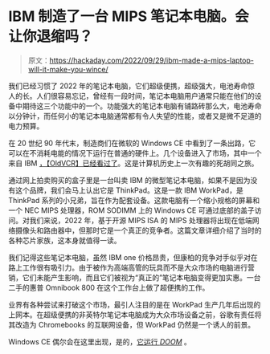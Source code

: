 # IBM 制造了一台 MIPS 笔记本电脑。会让你退缩吗？

> 原文：<https://hackaday.com/2022/09/29/ibm-made-a-mips-laptop-will-it-make-you-wince/>

我们已经习惯了 2022 年的笔记本电脑，它们超级便携，超级强大，电池寿命惊人的长。人们很容易忘记，曾经有一段时间，笔记本电脑用户通常只能在他们的设备中期待这三个功能中的一个。功能强大的笔记本电脑有铺路砖那么大，电池寿命以分钟计，而任何小的笔记本电脑通常都有令人失望的性能，或者又是微不足道的电力预算。

在 20 世纪 90 年代末，制造商们在微软的 Windows CE 中看到了一条出路，它可以在不消耗电能的情况下运行在普通的硬件上。几个设备进入了市场，其中一个来自 IBM [，【OldVCR】已经看过了](http://oldvcr.blogspot.com/2022/09/the-mips-thinkpad-kind-of.html)。这是计算机历史上一次有趣的死胡同之旅。

通过网上拍卖购买的盒子里是一台叫卖 IBM 的微型笔记本电脑，如果不是因为没有这个品牌，我们会马上认出它是 ThinkPad。这是一款 IBM WorkPad，是 ThinkPad 系列的小兄弟，旨在作为配套设备。这款电脑有一个缩小规格的屏幕和一个 NEC MIPS 处理器，ROM SODIMM 上的 Windows CE 可通过底部的盖子访问。对我们来说，2022 年，基于开源 MIPS ISA 的 MIPS 处理器将出现在低端网络摄像头和路由器中，但那时它是一个真正的竞争者。这篇文章详细介绍了当时的各种芯片家族，这本身就值得一读。

我们记得这些笔记本电脑，虽然 IBM one 价格昂贵，但康柏的竞争对手似乎对在路上工作很有吸引力。由于被作为高端高管的玩具而不是大众市场的电脑进行营销，它们未能产生影响，而且它们被视为“真正的”笔记本电脑变得更加实惠。一台二手的惠普 Omnibook 800 在这个工作台上做了超便携的工作。

业界有各种尝试来打破这个市场，最引人注目的是在 WorkPad 生产几年后出现的上网本。在超级便携的非英特尔笔记本电脑成为大众市场设备之前，谷歌有责任将其改造为 Chromebooks 的互联网设备，但 WorkPad 仍然是一个诱人的前景。

Windows CE 偶尔会在这里出现，是的，[它运行 *DOOM*](https://hackaday.com/2018/10/18/playing-doom-on-keysight-oscilloscope-via-windows-ce/) 。